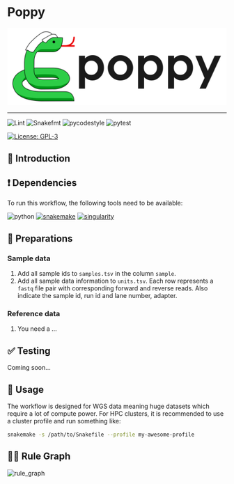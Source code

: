 # Poppy

<picture style="height: 150px">
   <source media="(prefers-color-scheme: dark)" srcset="docs/static/poppy_dark.svg"/>
   <source media="(prefers-color-scheme: dark)" srcset="docs/static/poppy_light.svg"/>
   <img alt="Poppy logo" src="docs/static/poppy_light.svg">
</picture>

---

![Lint](https://github.com/genomic-medicine-sweden/Twist_DNA_Hematology/actions/workflows/lint.yaml/badge.svg?branch=main)
![Snakefmt](https://github.com/genomic-medicine-sweden/Twist_DNA_Hematology/actions/workflows/snakefmt.yaml/badge.svg?branch=main)
![pycodestyle](https://github.com/genomic-medicine-sweden/Twist_DNA_Hematology/actions/workflows/pycodestyle.yaml/badge.svg?branch=main)
![pytest](https://github.com/genomic-medicine-sweden/Twist_DNA_Hematology/actions/workflows/pytest.yaml/badge.svg?branch=main)

[![License: GPL-3](https://img.shields.io/badge/License-GPL3-yellow.svg)](https://opensource.org/licenses/gpl-3.0.html)

## :speech_balloon: Introduction

## :heavy_exclamation_mark: Dependencies

To run this workflow, the following tools need to be available:

![python](https://img.shields.io/badge/python-3.8-blue)
[![snakemake](https://img.shields.io/badge/snakemake-7.13.0-blue)](https://snakemake.readthedocs.io/en/stable/)
[![singularity](https://img.shields.io/badge/singularity-3.7-blue)](https://sylabs.io/docs/)

## :school_satchel: Preparations

### Sample data

1. Add all sample ids to `samples.tsv` in the column `sample`.
2. Add all sample data information to `units.tsv`. Each row represents a `fastq` file pair with
corresponding forward and reverse reads. Also indicate the sample id, run id and lane number, adapter.

### Reference data

1. You need a ...

## :white_check_mark: Testing

Coming soon...

## :rocket: Usage

The workflow is designed for WGS data meaning huge datasets which require a lot of compute power. For
HPC clusters, it is recommended to use a cluster profile and run something like:

```bash
snakemake -s /path/to/Snakefile --profile my-awesome-profile
```

## :judge: Rule Graph

![rule_graph](https://raw.githubusercontent.com/path.../rulegraph.svg)
